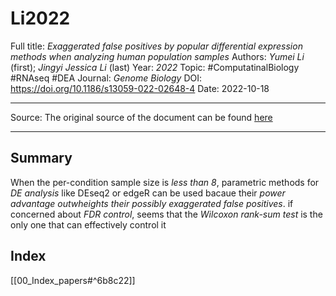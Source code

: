# Li2022
Full title: *Exaggerated false positives by popular differential expression methods when analyzing human population samples*
Authors: *Yumei Li* (first); *Jingyi Jessica Li* (last)
Year: *2022*
Topic: #ComputatinalBiology #RNAseq #DEA
Journal: *Genome Biology*
DOI: https://doi.org/10.1186/s13059-022-02648-4
Date: 2022-10-18

---

Source: The original source of the document can be found [here](https://genomebiology.biomedcentral.com/articles/10.1186/s13059-022-02648-4#citeas)

---

## Summary

When the per-condition sample size is *less than 8*, parametric methods for *DE analysis*  like DEseq2 or edgeR can be used bacaue their *power advantage outwheights their possibly exaggerated false positives*. if concerned about *FDR control*, seems that the *Wilcoxon rank-sum test* is the only one that can effectively control it

## Index
[[00_Index_papers#^6b8c22]]